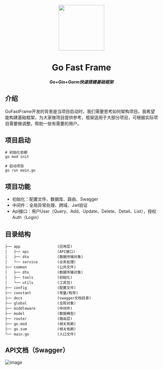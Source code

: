 <div align=center>
	<img src="/xiaofeichuan/go-fast-frame/master/resources/image-logo.png" width="150" height="150" />
    <h1>Go Fast Frame</h1>
    <h5>Go+Gin+Gorm快速搭建基础框架</h5>
</div>

## 介绍

GoFastFrame开发的背景是当项目启动时，我们需要思考如何架构项目。我希望能构建基础框架，为大家做项目提供参考，框架适用于大部分项目，可根据实际项目需要做调整。帮助一些有需要的用户。

## 项目启动

```
# 初始化依赖
go mod init

# 启动项目
go run main.go
```

## 项目功能

* 初始化：配置文件、数据库、路由、Swagger
* 中间件：全局异常处理、跨域、Jwt验证
* Api接口：用户User（Query、Add、Update、Delete、Detail、List），授权Auth（Login）

## 目录结构

```
├── app                 (应用层)
│   ├── api             (API接口)
│   ├── dto             (数据传输对象)
│   └── service         (业务处理)
├── common              (公共文件)
│   ├── dto             (数据传输对象)
│   ├── tools           (初始化)
│   └── utils           (工具包)
├── config              (配置文件)
├── constant            (常量/枚举)
├── docs                (swagger文档目录)
├── global              (全局对象)
├── middleware          (中间件)
├── model               (数据模型)
├── router              (路由层)
├── go.mod              (相关依赖)
├── go.sum              (相关依赖)
└── main.go             (入口文件)
```

## API文档（Swagger）

![image](/xiaofeichuan/go-fast-frame/master/resources/image-swagger.png)

